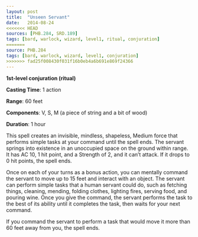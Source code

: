 ```yaml
---
layout: post
title:  "Unseen Servant"
date:   2014-08-24
<<<<<<< HEAD
sources: [PHB.284, SRD.189]
tags: [bard, warlock, wizard, level1, ritual, conjuration]
=======
source: PHB.284
tags: [bard, warlock, wizard, level1, conjuration]
>>>>>>> fad25f008430f031f16b0eb4a6b691e869f24366
---
```


**1st-level conjuration (ritual)**

**Casting Time**: 1 action

**Range**: 60 feet

**Components**: V, S, M (a piece of string and a bit of wood)

**Duration**: 1 hour

This spell creates an invisible, mindless, shapeless, Medium force that performs simple tasks at your command until the spell ends. The servant springs into existence in an unoccupied space on the ground within range. It has AC 10, 1 hit point, and a Strength of 2, and it can’t attack. If it drops to 0 hit points, the spell ends.

Once on each of your turns as a bonus action, you can mentally command the servant to move up to 15 feet and interact with an object. The servant can perform simple tasks that a human servant could do, such as fetching things, cleaning, mending, folding clothes, lighting fires, serving food, and pouring wine. Once you give the command, the servant performs the task to the best of its ability until it completes the task, then waits for your next command.

If you command the servant to perform a task that would move it more than 60 feet away from you, the spell ends.
